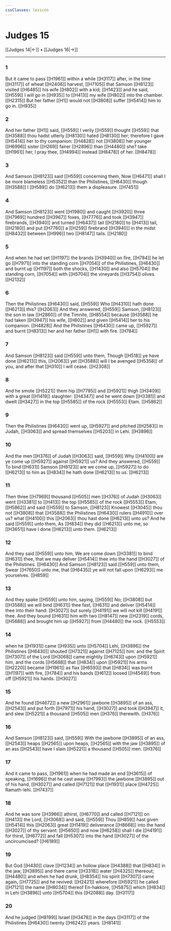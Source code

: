 ```yaml
---
cssClasses: lexicon
---
```

# Judges 15

[[Judges 14|←]] • [[Judges 16|→]]

---

### 1
But it came to pass [[H1961]] within a while [[H3117]] after, in the time [[H3117]] of wheat [[H2406]] harvest, [[H7105]] that Samson [[H8123]] visited [[H6485]] his wife [[H802]] with a kid; [[H1423]] and he said, [[H559]] I will go in [[H935]] to [[H413]] my wife [[H802]] into the chamber. [[H2315]] But her father [[H1]] would not [[H3808]] suffer [[H5414]] him to go in. [[H935]]

### 2
And her father [[H1]] said, [[H559]] I verily [[H559]] thought [[H559]] that [[H3588]] thou hadst utterly [[H8130]] hated [[H8130]] her; therefore I gave [[H5414]] her to thy companion: [[H4828]] not [[H3808]] her younger [[H6996]] sister [[H269]] fairer [[H2896]] than [[H4480]] she? take [[H1961]] her, I pray thee, [[H4994]] instead [[H8478]] of her. [[H8478]]

### 3
And Samson [[H8123]] said [[H559]] concerning them, Now [[H6471]] shall I be more blameless [[H5352]] than the Philistines, [[H6430]] though [[H3588]] I [[H589]] do [[H6213]] them a displeasure. [[H7451]]

### 4
And Samson [[H8123]] went [[H1980]] and caught [[H3920]] three [[H7969]] hundred [[H3967]] foxes, [[H7776]] and took [[H3947]] firebrands, [[H3940]] and turned [[H6437]] tail [[H2180]] to [[H413]] tail, [[H2180]] and put [[H7760]] a [[H259]] firebrand [[H3940]] in the midst [[H8432]] between [[H996]] two [[H8147]] tails. [[H2180]]

### 5
And when he had set [[H1197]] the brands [[H3940]] on fire, [[H784]] he let go [[H7971]] into the standing corn [[H7054]] of the Philistines, [[H6430]] and burnt up [[H1197]] both the shocks, [[H1430]] and also [[H5704]] the standing corn, [[H7054]] with [[H5704]] the vineyards [[H3754]] olives. [[H2132]]

### 6
Then the Philistines [[H6430]] said, [[H559]] Who [[H4310]] hath done [[H6213]] this? [[H2063]] And they answered, [[H559]] Samson, [[H8123]] the son in law [[H2860]] of the Timnite, [[H8554]] because [[H3588]] he had taken [[H3947]] his wife, [[H802]] and given [[H5414]] her to his companion. [[H4828]] And the Philistines [[H6430]] came up, [[H5927]] and burnt [[H8313]] her and her father [[H1]] with fire. [[H784]]

### 7
And Samson [[H8123]] said [[H559]] unto them, Though [[H518]] ye have done [[H6213]] this, [[H2063]] yet [[H3588]] will I be avenged [[H5358]] of you, and after that [[H310]] I will cease. [[H2308]]

### 8
And he smote [[H5221]] them hip [[H7785]] and [[H5921]] thigh [[H3409]] with a great [[H1419]] slaughter: [[H4347]] and he went down [[H3381]] and dwelt [[H3427]] in the top [[H5585]] of the rock [[H5553]] Etam. [[H5862]]

### 9
Then the Philistines [[H6430]] went up, [[H5927]] and pitched [[H2583]] in Judah, [[H3063]] and spread themselves [[H5203]] in Lehi. [[H3896]]

### 10
And the men [[H376]] of Judah [[H3063]] said, [[H559]] Why [[H4100]] are ye come up [[H5927]] against [[H5921]] us? And they answered, [[H559]] To bind [[H631]] Samson [[H8123]] are we come up, [[H5927]] to do [[H6213]] to him as [[H834]] he hath done [[H6213]] to us. [[H6213]]

### 11
Then three [[H7969]] thousand [[H505]] men [[H376]] of Judah [[H3063]] went [[H3381]] to [[H413]] the top [[H5585]] of the rock [[H5553]] Etam, [[H5862]] and said [[H559]] to Samson, [[H8123]] Knowest [[H3045]] thou not [[H3808]] that [[H3588]] the Philistines [[H6430]] rulers [[H4910]] over us? what [[H4100]] this [[H2063]] thou hast done [[H6213]] unto us? And he said [[H559]] unto them, As [[H834]] they did [[H6213]] unto me, so [[H3651]] have I done [[H6213]] unto them. [[H6213]]

### 12
And they said [[H559]] unto him, We are come down [[H3381]] to bind [[H631]] thee, that we may deliver [[H5414]] thee into the hand [[H3027]] of the Philistines. [[H6430]] And Samson [[H8123]] said [[H559]] unto them, Swear [[H7650]] unto me, that [[H6435]] ye will not fall upon [[H6293]] me yourselves. [[H859]]

### 13
And they spake [[H559]] unto him, saying, [[H559]] No; [[H3808]] but [[H3588]] we will bind [[H631]] thee fast, [[H631]] and deliver [[H5414]] thee into their hand: [[H3027]] but surely [[H4191]] we will not kill [[H4191]] thee. And they bound [[H631]] him with two [[H8147]] new [[H2319]] cords, [[H5688]] and brought him up [[H5927]] from [[H4480]] the rock. [[H5553]]

### 14
when he [[H1931]] came [[H935]] unto [[H5704]] Lehi, [[H3896]] the Philistines [[H6430]] shouted [[H7321]] against [[H7125]] him: and the Spirit [[H7307]] of the Lord [[H3068]] came mightily [[H6743]] upon [[H5921]] him, and the cords [[H5688]] that [[H834]] upon [[H5921]] his arms [[H2220]] became [[H1961]] as flax [[H6593]] that [[H834]] was burnt [[H1197]] with fire, [[H784]] and his bands [[H612]] loosed [[H4549]] from off [[H5921]] his hands. [[H3027]]

### 15
And he found [[H4672]] a new [[H2961]] jawbone [[H3895]] of an ass, [[H2543]] and put forth [[H7971]] his hand, [[H3027]] and took [[H3947]] it, and slew [[H5221]] a thousand [[H505]] men [[H376]] therewith. [[H376]]

### 16
And Samson [[H8123]] said, [[H559]] With the jawbone [[H3895]] of an ass, [[H2543]] heaps [[H2565]] upon heaps, [[H2565]] with the jaw [[H3895]] of an ass [[H2543]] have I slain [[H5221]] a thousand [[H505]] men. [[H376]]

### 17
And it came to pass, [[H1961]] when he had made an end [[H3615]] of speaking, [[H1696]] that he cast away [[H7993]] the jawbone [[H3895]] out of his hand, [[H3027]] and called [[H7121]] that [[H1931]] place [[H4725]] Ramath-lehi. [[H7437]]

### 18
And he was sore [[H3966]] athirst, [[H6770]] and called [[H7121]] on [[H413]] the Lord, [[H3068]] and said, [[H559]] Thou [[H859]] hast given [[H5414]] this [[H2063]] great [[H1419]] deliverance [[H8668]] into the hand [[H3027]] of thy servant: [[H5650]] and now [[H6258]] shall I die [[H4191]] for thirst, [[H6772]] and fall [[H5307]] into the hand [[H3027]] of the uncircumcised? [[H6189]]

### 19
But God [[H430]] clave [[H1234]] an hollow place [[H4388]] that [[H834]] in the jaw, [[H3895]] and there came [[H3318]] water [[H4325]] thereout; [[H4480]] and when he had drunk, [[H8354]] his spirit [[H7307]] came again, [[H7725]] and he revived: [[H2421]] wherefore [[H5921]] he called [[H7121]] the name [[H8034]] thereof En-hakkore, [[H5875]] which [[H834]] in Lehi [[H3896]] unto [[H5704]] this [[H2088]] day. [[H3117]]

### 20
And he judged [[H8199]] Israel [[H3478]] in the days [[H3117]] of the Philistines [[H6430]] twenty [[H6242]] years. [[H8141]]